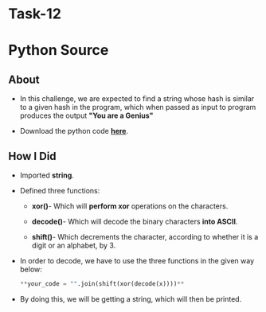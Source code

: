 # Task-12

# Python Source

## About

  * In this challenge, we are expected to find a string whose hash is similar to a given hash in the program, which when passed as input to program produces the output **"You are a Genius"**

  * Download the python code **[here](https://drive.google.com/file/d/0B3sOPp4yzeLTdHZiazhmNFZ2VEE/view?usp=sharing)**.

## How I Did

* Imported **string**.

* Defined three functions:
   * **xor()**- Which will **perform xor** operations on the characters.

   * **decode()**- Which will decode the binary characters **into ASCII**.

   * **shift()**- Which decrements the character, according to whether it is a digit or an alphabet, by 3.

* In order to decode, we have to use the three functions in the given way below:
    ```py
    **your_code = "".join(shift(xor(decode(x))))**
    ```
* By doing this, we will be getting a string, which will then be printed.

